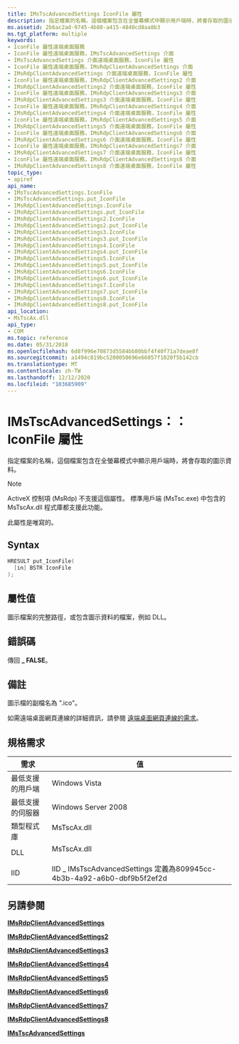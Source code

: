 ```yaml
---
title: IMsTscAdvancedSettings IconFile 屬性
description: 指定檔案的名稱，這個檔案包含在全螢幕模式中顯示用戶端時，將會存取的圖示資料。
ms.assetid: 2b6ac2ad-9745-4b80-a415-4840cd8aa8b3
ms.tgt_platform: multiple
keywords:
- IconFile 屬性遠端桌面服務
- IconFile 屬性遠端桌面服務，IMsTscAdvancedSettings 介面
- IMsTscAdvancedSettings 介面遠端桌面服務，IconFile 屬性
- IconFile 屬性遠端桌面服務，IMsRdpClientAdvancedSettings 介面
- IMsRdpClientAdvancedSettings 介面遠端桌面服務，IconFile 屬性
- IconFile 屬性遠端桌面服務，IMsRdpClientAdvancedSettings2 介面
- IMsRdpClientAdvancedSettings2 介面遠端桌面服務，IconFile 屬性
- IconFile 屬性遠端桌面服務，IMsRdpClientAdvancedSettings3 介面
- IMsRdpClientAdvancedSettings3 介面遠端桌面服務，IconFile 屬性
- IconFile 屬性遠端桌面服務，IMsRdpClientAdvancedSettings4 介面
- IMsRdpClientAdvancedSettings4 介面遠端桌面服務，IconFile 屬性
- IconFile 屬性遠端桌面服務，IMsRdpClientAdvancedSettings5 介面
- IMsRdpClientAdvancedSettings5 介面遠端桌面服務，IconFile 屬性
- IconFile 屬性遠端桌面服務，IMsRdpClientAdvancedSettings6 介面
- IMsRdpClientAdvancedSettings6 介面遠端桌面服務，IconFile 屬性
- IconFile 屬性遠端桌面服務，IMsRdpClientAdvancedSettings7 介面
- IMsRdpClientAdvancedSettings7 介面遠端桌面服務，IconFile 屬性
- IconFile 屬性遠端桌面服務，IMsRdpClientAdvancedSettings8 介面
- IMsRdpClientAdvancedSettings8 介面遠端桌面服務，IconFile 屬性
topic_type:
- apiref
api_name:
- IMsTscAdvancedSettings.IconFile
- IMsTscAdvancedSettings.put_IconFile
- IMsRdpClientAdvancedSettings.IconFile
- IMsRdpClientAdvancedSettings.put_IconFile
- IMsRdpClientAdvancedSettings2.IconFile
- IMsRdpClientAdvancedSettings2.put_IconFile
- IMsRdpClientAdvancedSettings3.IconFile
- IMsRdpClientAdvancedSettings3.put_IconFile
- IMsRdpClientAdvancedSettings4.IconFile
- IMsRdpClientAdvancedSettings4.put_IconFile
- IMsRdpClientAdvancedSettings5.IconFile
- IMsRdpClientAdvancedSettings5.put_IconFile
- IMsRdpClientAdvancedSettings6.IconFile
- IMsRdpClientAdvancedSettings6.put_IconFile
- IMsRdpClientAdvancedSettings7.IconFile
- IMsRdpClientAdvancedSettings7.put_IconFile
- IMsRdpClientAdvancedSettings8.IconFile
- IMsRdpClientAdvancedSettings8.put_IconFile
api_location:
- MsTscAx.dll
api_type:
- COM
ms.topic: reference
ms.date: 05/31/2018
ms.openlocfilehash: 6d8f996e70873d5584bb80bbf4f40f71a7deae8f
ms.sourcegitcommit: a1494c819bc5200050696e66057f1020f5b142cb
ms.translationtype: MT
ms.contentlocale: zh-TW
ms.lasthandoff: 12/12/2020
ms.locfileid: "103685909"
---
```

# <a name="imstscadvancedsettingsiconfile-property"></a>IMsTscAdvancedSettings：： IconFile 屬性

指定檔案的名稱，這個檔案包含在全螢幕模式中顯示用戶端時，將會存取的圖示資料。

> [!Note]  
> ActiveX 控制項 (MsRdp) 不支援這個屬性。 標準用戶端 (MsTsc.exe) 中包含的 MsTscAx.dll 程式庫都支援此功能。

 

此屬性是唯寫的。

## <a name="syntax"></a>Syntax


```C++
HRESULT put_IconFile(
  [in] BSTR IconFile
);
```



## <a name="property-value"></a>屬性值

圖示檔案的完整路徑，或包含圖示資料的檔案，例如 DLL。

## <a name="error-codes"></a>錯誤碼

傳回 **\_ FALSE**。

## <a name="remarks"></a>備註

圖示檔的副檔名為 ".ico"。

如需遠端桌面網頁連線的詳細資訊，請參閱 [遠端桌面網頁連線的需求](requirements-for-remote-desktop-web-connection.md)。

## <a name="requirements"></a>規格需求



| 需求 | 值 |
|-------------------------------------|-------------------------------------------------------------------------------------------|
| 最低支援的用戶端<br/> | Windows Vista<br/>                                                                  |
| 最低支援的伺服器<br/> | Windows Server 2008<br/>                                                            |
| 類型程式庫<br/>             | <dl> <dt>MsTscAx.dll</dt> </dl>    |
| DLL<br/>                      | <dl> <dt>MsTscAx.dll</dt> </dl>    |
| IID<br/>                      | IID \_ IMsTscAdvancedSettings 定義為809945cc-4b3b-4a92-a6b0-dbf9b5f2ef2d<br/> |



## <a name="see-also"></a>另請參閱

<dl> <dt>

[**IMsRdpClientAdvancedSettings**](imsrdpclientadvancedsettings-interface.md)
</dt> <dt>

[**IMsRdpClientAdvancedSettings2**](imsrdpclientadvancedsettings2.md)
</dt> <dt>

[**IMsRdpClientAdvancedSettings3**](imsrdpclientadvancedsettings3.md)
</dt> <dt>

[**IMsRdpClientAdvancedSettings4**](imsrdpclientadvancedsettings4.md)
</dt> <dt>

[**IMsRdpClientAdvancedSettings5**](imsrdpclientadvancedsettings5.md)
</dt> <dt>

[**IMsRdpClientAdvancedSettings6**](imsrdpclientadvancedsettings6.md)
</dt> <dt>

[**IMsRdpClientAdvancedSettings7**](imsrdpclientadvancedsettings7.md)
</dt> <dt>

[**IMsRdpClientAdvancedSettings8**](imsrdpclientadvancedsettings8.md)
</dt> <dt>

[**IMsTscAdvancedSettings**](imstscadvancedsettings-interface.md)
</dt> </dl>

 

 





